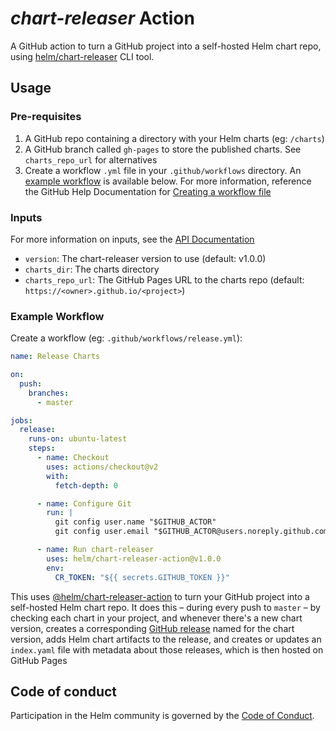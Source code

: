 # *chart-releaser* Action

A GitHub action to turn a GitHub project into a self-hosted Helm chart repo, using [helm/chart-releaser](https://github.com/helm/chart-releaser) CLI tool.

## Usage

### Pre-requisites

1. A GitHub repo containing a directory with your Helm charts (eg: `/charts`)
1. A GitHub branch called `gh-pages` to store the published charts. See `charts_repo_url` for alternatives
1. Create a workflow `.yml` file in your `.github/workflows` directory. An [example workflow](#example-workflow) is available below.
  For more information, reference the GitHub Help Documentation for [Creating a workflow file](https://help.github.com/en/articles/configuring-a-workflow#creating-a-workflow-file)

### Inputs

For more information on inputs, see the [API Documentation](https://developer.github.com/v3/repos/releases/#input)

- `version`: The chart-releaser version to use (default: v1.0.0)
- `charts_dir`: The charts directory
- `charts_repo_url`: The GitHub Pages URL to the charts repo (default: `https://<owner>.github.io/<project>`)

### Example Workflow

Create a workflow (eg: `.github/workflows/release.yml`):

```yaml
name: Release Charts

on:
  push:
    branches:
      - master

jobs:
  release:
    runs-on: ubuntu-latest
    steps:
      - name: Checkout
        uses: actions/checkout@v2
        with:
          fetch-depth: 0

      - name: Configure Git
        run: |
          git config user.name "$GITHUB_ACTOR"
          git config user.email "$GITHUB_ACTOR@users.noreply.github.com"

      - name: Run chart-releaser
        uses: helm/chart-releaser-action@v1.0.0
        env:
          CR_TOKEN: "${{ secrets.GITHUB_TOKEN }}"
```

This uses [@helm/chart-releaser-action](https://www.github.com/helm/chart-releaser-action) to turn your GitHub project into a self-hosted Helm chart repo.
It does this – during every push to `master` – by checking each chart in your project, and whenever there's a new chart version, creates a corresponding [GitHub release](https://help.github.com/en/github/administering-a-repository/about-releases) named for the chart version, adds Helm chart artifacts to the release, and creates or updates an `index.yaml` file with metadata about those releases, which is then hosted on GitHub Pages

## Code of conduct

Participation in the Helm community is governed by the [Code of Conduct](CODE_OF_CONDUCT.md).
